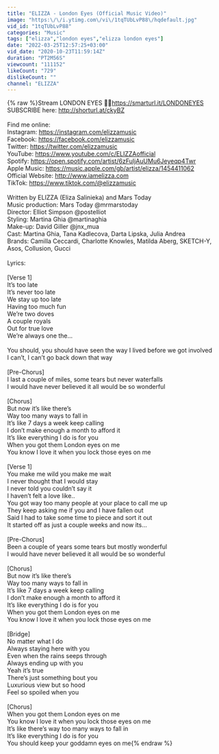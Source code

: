 ```yaml
---
title: "ELIZZA - London Eyes (Official Music Video)"
image: "https:\/\/i.ytimg.com\/vi\/1tqTUbLvP88\/hqdefault.jpg"
vid_id: "1tqTUbLvP88"
categories: "Music"
tags: ["elizza","london eyes","elizza london eyes"]
date: "2022-03-25T12:57:25+03:00"
vid_date: "2020-10-23T11:59:14Z"
duration: "PT2M56S"
viewcount: "111152"
likeCount: "729"
dislikeCount: ""
channel: "ELIZZA"
---
```

{% raw %}Stream LONDON EYES 👀✨<a rel="nofollow" target="blank" href="https://smarturl.it/LONDONEYES">https://smarturl.it/LONDONEYES</a><br />SUBSCRIBE here: <a rel="nofollow" target="blank" href="http://shorturl.at/ckyBZ">http://shorturl.at/ckyBZ</a><br /><br />Find me online:<br />Instagram: <a rel="nofollow" target="blank" href="https://instagram.com/elizzamusic">https://instagram.com/elizzamusic</a><br />Facebook: <a rel="nofollow" target="blank" href="https://facebook.com/elizzamusic">https://facebook.com/elizzamusic</a><br />Twitter: <a rel="nofollow" target="blank" href="https://twitter.com/elizzamusic">https://twitter.com/elizzamusic</a><br />YouTube: <a rel="nofollow" target="blank" href="https://www.youtube.com/c/ELIZZAofficial">https://www.youtube.com/c/ELIZZAofficial</a><br />Spotify: <a rel="nofollow" target="blank" href="https://open.spotify.com/artist/6zFuIjAuUMu6Jeyeqp4Twr">https://open.spotify.com/artist/6zFuIjAuUMu6Jeyeqp4Twr</a><br />Apple Music: <a rel="nofollow" target="blank" href="https://music.apple.com/gb/artist/elizza/1454411062">https://music.apple.com/gb/artist/elizza/1454411062</a><br />Official Website: <a rel="nofollow" target="blank" href="http://www.iamelizza.com">http://www.iamelizza.com</a><br />TikTok: <a rel="nofollow" target="blank" href="https://www.tiktok.com/@elizzamusic">https://www.tiktok.com/@elizzamusic</a><br /><br />Written by ELIZZA (Eliza Salinieka) and Mars Today <br />Music production: Mars Today @mrmarstoday<br />Director: Elliot Simpson @postelliot <br />Styling: Martina Ghia @martinaghia<br />Make-up: David Giller @jnx_mua<br />Cast: Martina Ghia, Tana Kadlecova, Darta Lipska, Julia Andrea<br />Brands: Camilla Ceccardi, Charlotte Knowles, Matilda Aberg, SKETCH-Y, Asos, Collusion, Gucci<br /><br />Lyrics: <br /><br />[Verse 1]<br />It’s too late<br />It’s never too late<br />We stay up too late<br />Having too much fun<br />We’re two doves<br />A couple royals<br />Out for true love<br />We’re always one the...<br /><br />You should, you should have seen the way I lived before we got involved<br />I can’t, I can’t go back down that way<br /><br />[Pre-Chorus]<br />I last a couple of miles, some tears but never waterfalls<br />I would have never believed it all would be so wonderful<br /><br />[Chorus]<br />But now it’s like there’s<br />Way too many ways to fall in<br />It’s like 7 days a week keep calling<br />I don’t make enough a month to afford it<br />It’s like everything I do is for you<br />When you got them London eyes on me<br />You know I love it when you lock those eyes on me<br /><br />[Verse 1]<br />You make me wild you make me wait<br />I never thought that I would stay<br />I never told you couldn’t say it<br />I haven’t felt a love like..<br />You got way too many people at your place to call me up<br />They keep asking me if you and I have fallen out<br />Said I had to take some time to piece and sort it out<br />It started off as just a couple weeks and now its...<br /><br />[Pre-Chorus]<br />Been a couple of years some tears but mostly wonderful<br />I would have never believed it all would be so wonderful<br /><br />[Chorus]<br />But now it’s like there’s<br />Way too many ways to fall in<br />It’s like 7 days a week keep calling<br />I don’t make enough a month to afford it<br />It’s like everything I do is for you<br />When you got them London eyes on me<br />You know I love it when you lock those eyes on me<br /><br />[Bridge]<br />No matter what I do<br />Always staying here with you<br />Even when the rains seeps through<br />Always ending up with you<br />Yeah it’s true<br />There’s just something bout you<br />Luxurious view but so hood<br />Feel so spoiled when you<br /><br />[Chorus]<br />When you got them London eyes on me<br />You know I love it when you lock those eyes on me<br />It’s like there’s way too many ways to fall in<br />It’s like everything I do is for you<br />You should keep your goddamn eyes on me{% endraw %}

